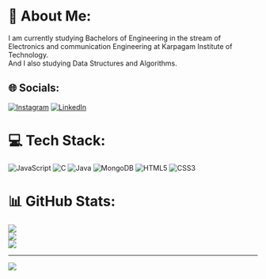 # 💫 About Me:
I am currently studying Bachelors of Engineering in the stream of Electronics and communication Engineering at Karpagam Institute of Technology.<br>And I also studying Data Structures and Algorithms.<br>


## 🌐 Socials:
[![Instagram](https://img.shields.io/badge/Instagram-%23E4405F.svg?logo=Instagram&logoColor=white)](https://instagram.com/ramya._.varshini) [![LinkedIn](https://img.shields.io/badge/LinkedIn-%230077B5.svg?logo=linkedin&logoColor=white)](https://linkedin.com/in/ramya-varshini) 

# 💻 Tech Stack:
![JavaScript](https://img.shields.io/badge/javascript-%23323330.svg?style=for-the-badge&logo=javascript&logoColor=%23F7DF1E) ![C](https://img.shields.io/badge/c-%2300599C.svg?style=for-the-badge&logo=c&logoColor=white) ![Java](https://img.shields.io/badge/java-%23ED8B00.svg?style=for-the-badge&logo=openjdk&logoColor=white) ![MongoDB](https://img.shields.io/badge/MongoDB-%234ea94b.svg?style=for-the-badge&logo=mongodb&logoColor=white) ![HTML5](https://img.shields.io/badge/html5-%23E34F26.svg?style=for-the-badge&logo=html5&logoColor=white) ![CSS3](https://img.shields.io/badge/css3-%231572B6.svg?style=for-the-badge&logo=css3&logoColor=white)
# 📊 GitHub Stats:
![](https://github-readme-stats.vercel.app/api?username=RV1428&theme=default&hide_border=true&include_all_commits=false&count_private=false)<br/>
![](https://github-readme-streak-stats.herokuapp.com/?user=RV1428&theme=default&hide_border=true)<br/>
![](https://github-readme-stats.vercel.app/api/top-langs/?username=RV1428&theme=default&hide_border=true&include_all_commits=false&count_private=false&layout=compact)

---
[![](https://visitcount.itsvg.in/api?id=RV1428&icon=7&color=0)](https://visitcount.itsvg.in)

<!-- Proudly created with GPRM ( https://gprm.itsvg.in ) -->
